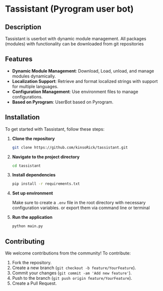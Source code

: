 # Tassistant (Pyrogram user bot)

## Description

Tassistant is userbot with dynamic module management.
All packages (modules) with functionality can be downloaded from git repositories

## Features
- **Dynamic Module Management**: Download, Load, unload, and manage modules dynamically.
- **Localization Support**: Retrieve and format localized strings with support for multiple languages.
- **Configuration Management**: Use environment files to manage configurations.
- **Based on Pyrogram**: UserBot based on Pyrogram.

## Installation
To get started with Tassistant, follow these steps:

1. **Clone the repository**

   ```bash
   git clone https://github.com/kinsoRick/tassistant.git
   ```

2. **Navigate to the project directory**

   ```bash
   cd tassistant
   ```

3. **Install dependencies**

   ```bash
   pip install -r requirements.txt
   ```

4. **Set up environment**

   Make sure to create a `.env` file in the root directory with necessary configuration variables.
   or export them via command line or terminal
5. **Run the application**

   ```bash
   python main.py
   ```

## Contributing

We welcome contributions from the community! To contribute:

1. Fork the repository.
2. Create a new branch (`git checkout -b feature/YourFeature`).
3. Commit your changes (`git commit -am 'Add new feature'`).
4. Push to the branch (`git push origin feature/YourFeature`).
5. Create a Pull Request.
